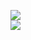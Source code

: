 [![](https://img.shields.io/badge/Made%20With-Github%20Spray-lightgrey.svg?style=for-the-badge&logo=github)](https://github.com/Annihil/github-spray#11377)  
[![](https://i.imgur.com/2DrTn0Z.gif)](https://github.com/Annihil/github-spray)